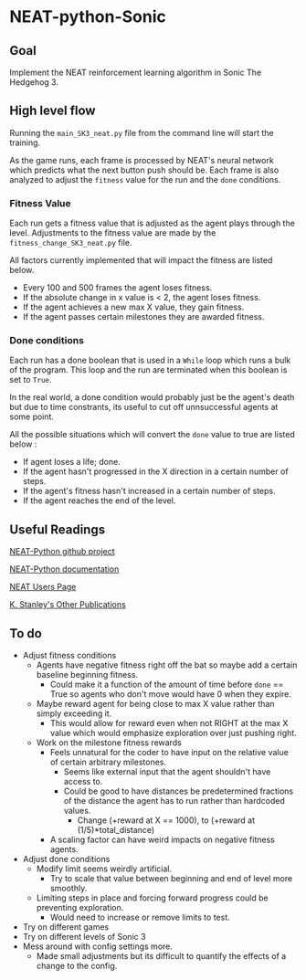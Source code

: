 # NEAT-python-Sonic

## Goal

Implement the NEAT reinforcement learning algorithm in Sonic The Hedgehog 3.

## High level flow

Running the `main_SK3_neat.py` file from the command line will start the training. 

As the game runs, each frame is processed by NEAT's neural network which predicts what the next button push should be. Each frame is also analyzed to adjust the `fitness` value for the run and the `done` conditions.

### Fitness Value

Each run gets a fitness value that is adjusted as the agent plays through the level. Adjustments to the fitness value are made by the `fitness_change_SK3_neat.py` file. 

All factors currently implemented that will impact the fitness are listed below.
- Every 100 and 500 frames the agent loses fitness.
- If the absolute change in x value is < 2, the agent loses fitness.
- If the agent achieves a new max X value, they gain fitness.
- If the agent passes certain milestones they are awarded fitness.

### Done conditions

Each run has a done boolean that is used in a `While` loop which runs a bulk of the program. This loop and the run are terminated when this boolean is set to `True`.

In the real world, a done condition would probably just be the agent's death but due to time constrants, its useful to cut off unnsuccessful agents at some point.

All the possible situations which will convert the `done` value to true are listed below :
- If agent loses a life; done.
- If the agent hasn't progressed in the X direction in a certain number of steps.
- If the agent's fitness hasn't increased in a certain number of steps. 
- If the agent reaches the end of the level. 

## Useful Readings

[NEAT-Python github project](https://github.com/CodeReclaimers/neat-python)

[NEAT-Python documentation](https://neat-python.readthedocs.io/en/latest/)

[NEAT Users Page](http://www.cs.ucf.edu/~kstanley/neat.html)

[K. Stanley's Other Publications](http://www.cs.ucf.edu/~kstanley/#publications)

## To do

- Adjust fitness conditions
    - Agents have negative fitness right off the bat so maybe add a certain baseline beginning fitness.
        - Could make it a function of the amount of time before `done` == True so agents who don't move would have 0 when they expire.
    - Maybe reward agent for being close to max X value rather than simply exceeding it.
        - This would allow for reward even when not RIGHT at the max X value which would emphasize exploration over just pushing right.
    - Work on the milestone fitness rewards
        - Feels unnatural for the coder to have input on the relative value of certain arbitrary milestones.
            - Seems like external input that the agent shouldn't have access to.
            - Could be good to have distances be predetermined fractions of the distance the agent has to run rather than hardcoded values.
                - Change (+reward at X == 1000), to (+reward at (1/5)*total_distance)
        - A scaling factor can have weird impacts on negative fitness agents.
- Adjust done conditions
    - Modify limit seems weirdly artificial.
        - Try to scale that value between beginning and end of level more smoothly.
    - Limiting steps in place and forcing forward progress could be preventing exploration. 
        - Would need to increase or remove limits to test.
- Try on different games
- Try on different levels of Sonic 3
- Mess around with config settings more. 
    - Made small adjustments but its difficult to quantify the effects of a change to the config.
